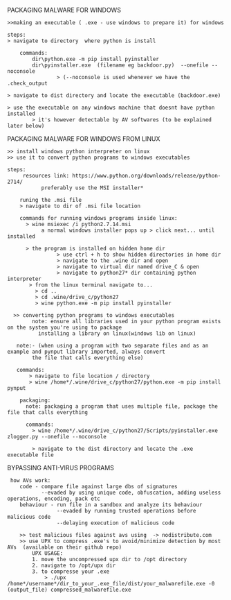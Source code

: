 PACKAGING  MALWARE FOR WINDOWS

	>>making an executable ( .exe - use windows to prepare it) for windows

	steps:
	> navigate to directory  where python is install
	
		commands:
			dir\python.exe -m pip install pyinstaller
			dir\pyinstaller.exe  (filename eg backdoor.py)  --onefile --noconsole
			        > (--noconsole is used whenever we have the .check_output
			
	> navigate to dist directory and locate the executable (backdoor.exe)
	
	> use the executable on any windows machine that doesnt have python installed
			> it's however detectable by AV softwares (to be explained later below) 
			
			
			
PACKAGING  MALWARE FOR WINDOWS FROM LINUX


	>> install windows python interpreter on linux
	>> use it to convert python programs to windows executables

	steps:
   	     resources link: https://www.python.org/downloads/release/python-2714/
               preferably use the MSI installer*
                    
     	runing the .msi file               
    	> navigate to dir of .msi file location
    
      	commands for running windows programs inside linux:
          > wine msiexec /i python2.7.14.msi              
               a normal windows installer pops up > click next... until installed
               
          > the program is installed on hidden home dir 
                    > use ctrl + h to show hidden directories in home dir
                    > navigate to the .wine dir and open
                    > navigate to virtual dir named drive_C & open
                    > navigate to python27* dir containing python interpreter
           > from the linux terminal navigate to...
             > cd ..
             > cd .wine/drive_c/python27     
             > wine python.exe -m pip install pyinstaller
              
      >> converting python programs to windows executables 
            note: ensure all libraries used in your python program exists on the system you're using to package
       		  installing a library on linux(windows lib on linux)
		  
       note:- (when using a program with two separate files and as an example and pynput library imported, always convert 
       		the file that calls everything else)
       
       commands:
           > navigate to file location / directory
           > wine /home*/.wine/drive_c/python27/python.exe -m pip install  pynput
           
        packaging:
          note: packaging a program that uses multiple file, package the file that calls everything
            
          commands:
            > wine /home*/.wine/drive_c/python27/Scripts/pyinstaller.exe zlogger.py --onefile --noconsole  
            
            > navigate to the dist directory and locate the .exe executable file
                      
                    
    

BYPASSING ANTI-VIRUS PROGRAMS


     how AVs work:
        code - compare file against large dbs of signatures
               --evaded by using unique code, obfuscation, adding useless operations, encoding, pack etc
        behaviour - run file in a sandbox and analyze its behaviour
                    --evaded by running trusted operations before malicious code
                    --delaying execution of malicious code
                    
        >> test malicious files against avs using  -> nodistribute.com
        >> use UPX to compress .exe's to avoid/minimize detection by most AVs  (available on their github repo)
            UPX USAGE:
            1. move the uncompressed upx dir to /opt directory
            2. navigate to /opt/upx dir
            3. to compresse your .exe
                > ./upx /home*/username*/dir_to_your_.exe_file/dist/your_malwarefile.exe -0 (output_file) compressed_malwarefile.exe

		
